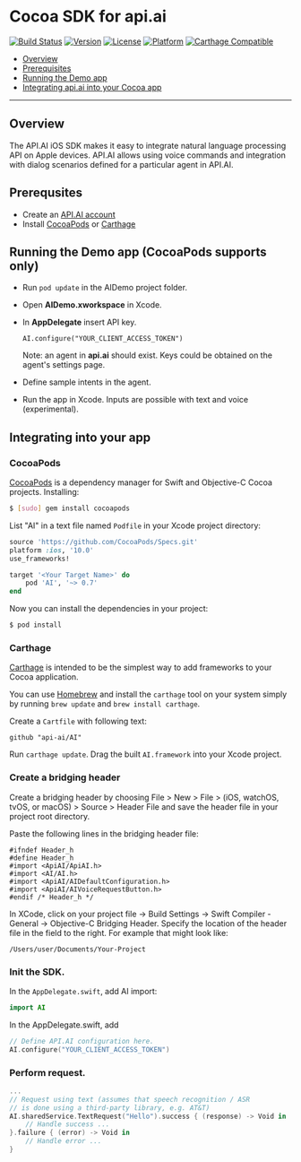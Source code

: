 Cocoa SDK for api.ai
==============

[![Build Status](https://travis-ci.org/api-ai/api-ai-ios-sdk.svg?branch=master)](https://travis-ci.org/api-ai/api-ai-cocoa-swift)
[![Version](https://img.shields.io/cocoapods/v/AI.svg?style=flat)](http://cocoapods.org/pods/AI)
[![License](https://img.shields.io/cocoapods/l/AI.svg?style=flat)](http://cocoapods.org/pods/AI)
[![Platform](https://img.shields.io/cocoapods/p/AI.svg?style=flat)](http://cocoapods.org/pods/AI)
[![Carthage Compatible](https://img.shields.io/badge/Carthage-compatible-4BC51D.svg?style=flat)](https://github.com/Carthage/Carthage)

* [Overview](#overview)
* [Prerequisites](#prerequisites)
* [Running the Demo app](#runningthedemoapp)
* [Integrating api.ai into your Cocoa app](#integratingintoyourapp)

---------------

## <a name="overview"></a>Overview
The API.AI iOS SDK makes it easy to integrate natural language processing API on Apple devices. API.AI allows using voice commands and integration with dialog scenarios defined for a particular agent in API.AI.

## <a name="prerequisites"></a>Prerequsites
* Create an [API.AI account](http://api.ai)
* Install [CocoaPods](#cocoapods) or [Carthage](#carthage)


## <a name="runningthedemoapp"></a>Running the Demo app (CocoaPods supports only)
* Run ```pod update``` in the AIDemo project folder.
* Open **AIDemo.xworkspace** in Xcode.
* In **AppDelegate** insert API key.
  ```
  AI.configure("YOUR_CLIENT_ACCESS_TOKEN")
  ```

  Note: an agent in **api.ai** should exist. Keys could be obtained on the agent's settings page.

* Define sample intents in the agent.
* Run the app in Xcode.
  Inputs are possible with text and voice (experimental).


## <a name="integratingintoyourapp"></a>Integrating into your app

### CocoaPods

[CocoaPods](http://cocoapods.org) is a dependency manager for Swift and Objective-C Cocoa projects. Installing:

```bash
$ [sudo] gem install cocoapods
```

List "AI" in a text file named `Podfile` in your Xcode project directory:

```ruby
source 'https://github.com/CocoaPods/Specs.git'
platform :ios, '10.0'
use_frameworks!

target '<Your Target Name>' do
    pod 'AI', '~> 0.7'
end
```

Now you can install the dependencies in your project:

```bash
$ pod install
```

### Carthage

[Carthage](https://github.com/Carthage/Carthage) is intended to be the simplest way to add frameworks to your Cocoa application.

You can use [Homebrew](http://brew.sh) and install the `carthage` tool on your system simply by running `brew update` and `brew install carthage`.

Create a `Cartfile` with following text:
```
github "api-ai/AI"
```

Run `carthage update`.
Drag the built `AI.framework` into your Xcode project.

### Create a bridging header
Create a bridging header by choosing File > New > File > (iOS, watchOS, tvOS, or macOS) > Source > Header File and save the header file in your project root directory. 

Paste the following lines in the bridging header file:
```
#ifndef Header_h
#define Header_h
#import <ApiAI/ApiAI.h>
#import <AI/AI.h>
#import <ApiAI/AIDefaultConfiguration.h>
#import <ApiAI/AIVoiceRequestButton.h>
#endif /* Header_h */
```

In XCode, click on your project file -> Build Settings -> Swift Compiler - General -> Objective-C Bridging Header. Specify the location of the header file in the field to the right. For example that might look like: 
```
/Users/user/Documents/Your-Project
```

### Init the SDK.

In the ```AppDelegate.swift```, add AI import:
```Swift
import AI
```

In the AppDelegate.swift, add

```Swift
// Define API.AI configuration here.
AI.configure("YOUR_CLIENT_ACCESS_TOKEN")
```

### Perform request.

```Swift
...
// Request using text (assumes that speech recognition / ASR
// is done using a third-party library, e.g. AT&T)
AI.sharedService.TextRequest("Hello").success { (response) -> Void in
    // Handle success ...
}.failure { (error) -> Void in
    // Handle error ...
}
```
